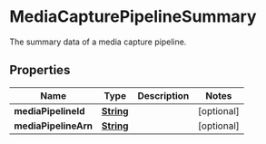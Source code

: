 

# MediaCapturePipelineSummary

The summary data of a media capture pipeline.

## Properties

| Name | Type | Description | Notes |
|------------ | ------------- | ------------- | -------------|
|**mediaPipelineId** | [**String**](String.md) |  |  [optional] |
|**mediaPipelineArn** | [**String**](String.md) |  |  [optional] |



